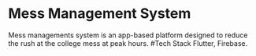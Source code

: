 # Mess Management System
Mess managements system is an app-based platform designed to
reduce the rush at the college mess at peak hours.
#Tech Stack
Flutter, Firebase.
